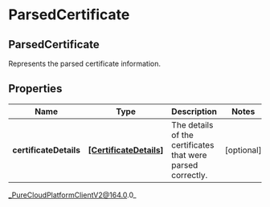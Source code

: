 # ParsedCertificate

## ParsedCertificate
Represents the parsed certificate information.

## Properties

|Name | Type | Description | Notes|
|------------ | ------------- | ------------- | -------------|
| **certificateDetails** | [**[CertificateDetails]**](CertificateDetails) | The details of the certificates that were parsed correctly. | [optional] |



_PureCloudPlatformClientV2@164.0.0_
